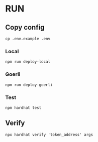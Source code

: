 # RUN
## Copy config
`cp .env.example .env`

### Local
`npm run deploy-local`
### Goerli
`npm run deploy-goerli`
### Test
`npm hardhat test`

## Verify
`npx hardhat verify 'token_address' args`  